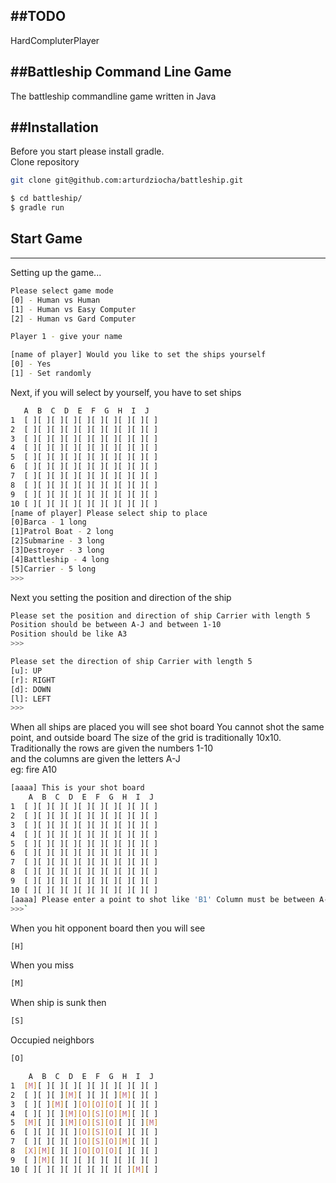 ##TODO
-----

HardCompluterPlayer

##Battleship Command Line Game
-----

The battleship commandline game written in Java

##Installation
-----

Before you start please install gradle.<br>
Clone repository

```bash
git clone git@github.com:arturdziocha/battleship.git
```
```bash
$ cd battleship/
$ gradle run
```
## Start Game
-----


Setting up the game...

```bash
Please select game mode
[0] - Human vs Human
[1] - Human vs Easy Computer
[2] - Human vs Gard Computer
```
```bash
Player 1 - give your name
```
```bash
[name of player] Would you like to set the ships yourself
[0] - Yes
[1] - Set randomly
```
Next, if you will select by yourself, you have to set ships

```bash
   A  B  C  D  E  F  G  H  I  J 
1  [ ][ ][ ][ ][ ][ ][ ][ ][ ][ ]
2  [ ][ ][ ][ ][ ][ ][ ][ ][ ][ ]
3  [ ][ ][ ][ ][ ][ ][ ][ ][ ][ ]
4  [ ][ ][ ][ ][ ][ ][ ][ ][ ][ ]
5  [ ][ ][ ][ ][ ][ ][ ][ ][ ][ ]
6  [ ][ ][ ][ ][ ][ ][ ][ ][ ][ ]
7  [ ][ ][ ][ ][ ][ ][ ][ ][ ][ ]
8  [ ][ ][ ][ ][ ][ ][ ][ ][ ][ ]
9  [ ][ ][ ][ ][ ][ ][ ][ ][ ][ ]
10 [ ][ ][ ][ ][ ][ ][ ][ ][ ][ ]
[name of player] Please select ship to place
[0]Barca - 1 long
[1]Patrol Boat - 2 long
[2]Submarine - 3 long
[3]Destroyer - 3 long
[4]Battleship - 4 long
[5]Carrier - 5 long
>>>
```
Next you setting the position and direction of the ship 

```bash
Please set the position and direction of ship Carrier with length 5
Position should be between A-J and between 1-10
Position should be like A3
>>>
```
```bash
Please set the direction of ship Carrier with length 5
[u]: UP
[r]: RIGHT
[d]: DOWN
[l]: LEFT
>>>
```
When all ships are placed you will see shot board
You cannot shot the same point, and outside board
The size of the grid is traditionally 10x10.<br>
Traditionally the rows are given the numbers 1-10<br>
and the columns are given the letters A-J<br>
eg: fire A10

```bash
[aaaa] This is your shot board
    A  B  C  D  E  F  G  H  I  J 
1  [ ][ ][ ][ ][ ][ ][ ][ ][ ][ ]
2  [ ][ ][ ][ ][ ][ ][ ][ ][ ][ ]
3  [ ][ ][ ][ ][ ][ ][ ][ ][ ][ ]
4  [ ][ ][ ][ ][ ][ ][ ][ ][ ][ ]
5  [ ][ ][ ][ ][ ][ ][ ][ ][ ][ ]
6  [ ][ ][ ][ ][ ][ ][ ][ ][ ][ ]
7  [ ][ ][ ][ ][ ][ ][ ][ ][ ][ ]
8  [ ][ ][ ][ ][ ][ ][ ][ ][ ][ ]
9  [ ][ ][ ][ ][ ][ ][ ][ ][ ][ ]
10 [ ][ ][ ][ ][ ][ ][ ][ ][ ][ ]
[aaaa] Please enter a point to shot like 'B1' Column must be between A-J, row between 1-10
>>>`
```
When you hit opponent board then you will see

```bash
[H]
```
When you miss

```bash
[M]
```
When ship is sunk then

```bash
[S]
```
Occupied neighbors

```bash
[O]
```

```bash
    A  B  C  D  E  F  G  H  I  J 
1  [M][ ][ ][ ][ ][ ][ ][ ][ ][ ]
2  [ ][ ][ ][M][ ][ ][ ][M][ ][ ]
3  [ ][ ][M][ ][O][O][O][ ][ ][ ]
4  [ ][ ][ ][M][O][S][O][M][ ][ ]
5  [M][ ][ ][M][O][S][O][ ][ ][M]
6  [ ][ ][ ][ ][O][S][O][ ][ ][ ]
7  [ ][ ][ ][ ][O][S][O][M][ ][ ]
8  [X][M][ ][ ][O][O][O][ ][ ][ ]
9  [ ][M][ ][ ][ ][ ][ ][ ][ ][ ]
10 [ ][ ][ ][ ][ ][ ][ ][ ][M][ ]
```



